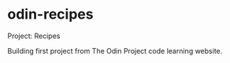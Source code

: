 # odin-recipes

Project: Recipes

Building first project from The Odin Project code learning website.

